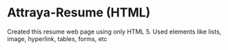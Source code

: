 # Attraya-Resume (HTML)
Created this resume web page using only HTML 5. Used elements like lists, image, hyperlink, tables, forms, etc
